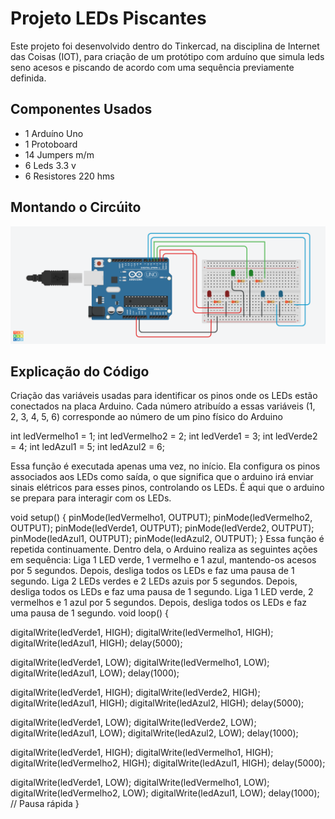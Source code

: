 # Projeto LEDs Piscantes
Este projeto foi desenvolvido dentro do Tinkercad, na disciplina de Internet das Coisas (IOT), para criação de um 
protótipo com arduíno que simula leds seno acesos e piscando de acordo com uma sequência previamente definida.

## Componentes Usados
- 1 Arduíno Uno
- 1 Protoboard
- 14 Jumpers m/m
- 6 Leds 3.3 v
- 6 Resistores 220 hms

## Montando o Circúito

![imagem](leds_piscantes1.png)

## Explicação do Código
Criação das variáveis usadas para identificar os pinos onde os LEDs estão conectados na placa Arduino. Cada número
atribuído a essas variáveis (1, 2, 3, 4, 5, 6) corresponde ao número de um pino físico do Arduino

int ledVermelho1 = 1;
int ledVermelho2 = 2;
int ledVerde1 = 3;
int ledVerde2 = 4;
int ledAzul1 = 5;
int ledAzul2 = 6;

Essa função é executada apenas uma vez, no início. Ela configura os pinos associados aos LEDs como saída, o que 
significa que o arduino irá enviar sinais elétricos para esses pinos, controlando os LEDs. É aqui que o arduino 
se prepara para interagir com os LEDs.

void setup() {
  pinMode(ledVermelho1, OUTPUT);
  pinMode(ledVermelho2, OUTPUT);
  pinMode(ledVerde1, OUTPUT);
  pinMode(ledVerde2, OUTPUT);
  pinMode(ledAzul1, OUTPUT);
  pinMode(ledAzul2, OUTPUT);
}
Essa função é repetida continuamente. Dentro dela, o Arduino realiza as seguintes ações em sequência: Liga 1 LED verde,
1 vermelho e 1 azul, mantendo-os acesos por 5 segundos. Depois, desliga todos os LEDs e faz uma pausa de 1 segundo.
Liga 2 LEDs verdes e 2 LEDs azuis por 5 segundos. Depois, desliga todos os LEDs e faz uma pausa de 1 segundo.
Liga 1 LED verde, 2 vermelhos e 1 azul por 5 segundos. Depois, desliga todos os LEDs e faz uma pausa de 1 segundo.
void loop() {

  digitalWrite(ledVerde1, HIGH);
  digitalWrite(ledVermelho1, HIGH);
  digitalWrite(ledAzul1, HIGH);
  delay(5000);

  digitalWrite(ledVerde1, LOW);
  digitalWrite(ledVermelho1, LOW);
  digitalWrite(ledAzul1, LOW);
  delay(1000);
  
  digitalWrite(ledVerde1, HIGH);
  digitalWrite(ledVerde2, HIGH);
  digitalWrite(ledAzul1, HIGH);
  digitalWrite(ledAzul2, HIGH);
  delay(5000);

  digitalWrite(ledVerde1, LOW);
  digitalWrite(ledVerde2, LOW);
  digitalWrite(ledAzul1, LOW);
  digitalWrite(ledAzul2, LOW);
  delay(1000);  

  digitalWrite(ledVerde1, HIGH);
  digitalWrite(ledVermelho1, HIGH);
  digitalWrite(ledVermelho2, HIGH);
  digitalWrite(ledAzul1, HIGH);
  delay(5000);

  digitalWrite(ledVerde1, LOW);
  digitalWrite(ledVermelho1, LOW);
  digitalWrite(ledVermelho2, LOW);
  digitalWrite(ledAzul1, LOW);
  delay(1000);  // Pausa rápida
}


